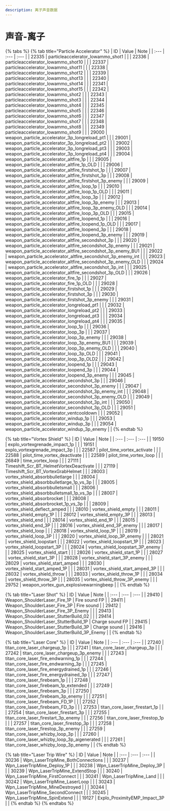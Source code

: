 ```yaml
---
description: 离子声音数据
---
```


# 声音-离子

{% tabs %}
{% tab title="Particle Accelerator" %}
| ID | Value | Note |
| :--- | :--- | :--- |
| 22335 | particleaccelerator\_lowammo\_shot1 |  |
| 22336 | particleaccelerator\_lowammo\_shot10 |  |
| 22337 | particleaccelerator\_lowammo\_shot11 |  |
| 22338 | particleaccelerator\_lowammo\_shot12 |  |
| 22339 | particleaccelerator\_lowammo\_shot13 |  |
| 22340 | particleaccelerator\_lowammo\_shot14 |  |
| 22341 | particleaccelerator\_lowammo\_shot15 |  |
| 22342 | particleaccelerator\_lowammo\_shot2 |  |
| 22343 | particleaccelerator\_lowammo\_shot3 |  |
| 22344 | particleaccelerator\_lowammo\_shot4 |  |
| 22345 | particleaccelerator\_lowammo\_shot5 |  |
| 22346 | particleaccelerator\_lowammo\_shot6 |  |
| 22347 | particleaccelerator\_lowammo\_shot7 |  |
| 22348 | particleaccelerator\_lowammo\_shot8 |  |
| 22349 | particleaccelerator\_lowammo\_shot9 |  |
| 29000 | weapon\_particle\_accelerator\_3p\_longreload\_pt1 |  |
| 29001 | weapon\_particle\_accelerator\_3p\_longreload\_pt2 |  |
| 29002 | weapon\_particle\_accelerator\_3p\_longreload\_pt3 |  |
| 29003 | weapon\_particle\_accelerator\_3p\_longreload\_pt4 |  |
| 29004 | weapon\_particle\_accelerator\_altfire\_1p |  |
| 29005 | weapon\_particle\_accelerator\_altfire\_1p\_OLD |  |
| 29006 | weapon\_particle\_accelerator\_altfire\_firstshot\_1p |  |
| 29007 | weapon\_particle\_accelerator\_altfire\_firstshot\_3p |  |
| 29008 | weapon\_particle\_accelerator\_altfire\_firstshot\_3p\_enemy |  |
| 29009 | weapon\_particle\_accelerator\_altfire\_loop\_1p |  |
| 29010 | weapon\_particle\_accelerator\_altfire\_loop\_1p\_OLD |  |
| 29011 | weapon\_particle\_accelerator\_altfire\_loop\_3p |  |
| 29012 | weapon\_particle\_accelerator\_altfire\_loop\_3p\_enemy |  |
| 29013 | weapon\_particle\_accelerator\_altfire\_loop\_3p\_enemy\_OLD |  |
| 29014 | weapon\_particle\_accelerator\_altfire\_loop\_3p\_OLD |  |
| 29015 | weapon\_particle\_accelerator\_altfire\_loopend\_1p |  |
| 29016 | weapon\_particle\_accelerator\_altfire\_loopend\_1p\_OLD |  |
| 29017 | weapon\_particle\_accelerator\_altfire\_loopend\_3p |  |
| 29018 | weapon\_particle\_accelerator\_altfire\_loopend\_3p\_enemy |  |
| 29019 | weapon\_particle\_accelerator\_altfire\_secondshot\_3p |  |
| 29020 | weapon\_particle\_accelerator\_altfire\_secondshot\_3p\_enemy |  |
| 29021 | weapon\_particle\_accelerator\_altfire\_secondshot\_3p\_enemy\_BU1 |  |
| 29022 | weapon\_particle\_accelerator\_altfire\_secondshot\_3p\_enemy\_int |  |
| 29023 | weapon\_particle\_accelerator\_altfire\_secondshot\_3p\_enemy\_OLD |  |
| 29024 | weapon\_particle\_accelerator\_altfire\_secondshot\_3p\_int |  |
| 29025 | weapon\_particle\_accelerator\_altfire\_secondshot\_3p\_OLD |  |
| 29026 | weapon\_particle\_accelerator\_fire\_1p |  |
| 29027 | weapon\_particle\_accelerator\_fire\_1p\_OLD |  |
| 29028 | weapon\_particle\_accelerator\_firstshot\_1p |  |
| 29029 | weapon\_particle\_accelerator\_firstshot\_3p |  |
| 29030 | weapon\_particle\_accelerator\_firstshot\_3p\_enemy |  |
| 29031 | weapon\_particle\_accelerator\_longreload\_pt1 |  |
| 29032 | weapon\_particle\_accelerator\_longreload\_pt2 |  |
| 29033 | weapon\_particle\_accelerator\_longreload\_pt3 |  |
| 29034 | weapon\_particle\_accelerator\_longreload\_pt4 |  |
| 29035 | weapon\_particle\_accelerator\_loop\_1p |  |
| 29036 | weapon\_particle\_accelerator\_loop\_3p |  |
| 29037 | weapon\_particle\_accelerator\_loop\_3p\_enemy |  |
| 29038 | weapon\_particle\_accelerator\_loop\_3p\_enemy\_BU1 |  |
| 29039 | weapon\_particle\_accelerator\_loop\_3p\_enemy\_OLD |  |
| 29040 | weapon\_particle\_accelerator\_loop\_3p\_OLD |  |
| 29041 | weapon\_particle\_accelerator\_loop\_3p\_OLD2 |  |
| 29042 | weapon\_particle\_accelerator\_loopend\_1p |  |
| 29043 | weapon\_particle\_accelerator\_loopend\_3p |  |
| 29044 | weapon\_particle\_accelerator\_loopend\_3p\_enemy |  |
| 29045 | weapon\_particle\_accelerator\_secondshot\_3p |  |
| 29046 | weapon\_particle\_accelerator\_secondshot\_3p\_enemy |  |
| 29047 | weapon\_particle\_accelerator\_secondshot\_3p\_enemy\_int |  |
| 29048 | weapon\_particle\_accelerator\_secondshot\_3p\_enemy\_OLD |  |
| 29049 | weapon\_particle\_accelerator\_secondshot\_3p\_int |  |
| 29050 | weapon\_particle\_accelerator\_secondshot\_3p\_OLD |  |
| 29051 | weapon\_particle\_accelerator\_ventcooldown |  |
| 29052 | weapon\_particle\_accelerator\_windup\_1p |  |
| 29053 | weapon\_particle\_accelerator\_windup\_3p |  |
| 29054 | weapon\_particle\_accelerator\_windup\_3p\_enemy |  |
{% endtab %}

{% tab title="Vortex Shield" %}
| ID | Value | Note |
| :--- | :--- | :--- |
| 19150 | explo\_vortexgrenade\_impact\_1p |  |
| 19151 | explo\_vortexgrenade\_impact\_3p |  |
| 22587 | pilot\_time\_vortex\_activate |  |
| 22588 | pilot\_time\_vortex\_deactivate |  |
| 22589 | pilot\_time\_vortex\_loop |  |
| 26849 | time\_vortex\_loop |  |
| 27111 | Timeshift\_Scr\_BT\_HelmetVortexDeactivate |  |
| 27119 | Timeshift\_Scr\_BT\_VortexGrabHelmet |  |
| 28003 | vortex\_shield\_absorbbulletlarge |  |
| 28004 | vortex\_shield\_absorbbulletlarge\_1p\_vs\_3p |  |
| 28005 | vortex\_shield\_absorbbulletsmall |  |
| 28006 | vortex\_shield\_absorbbulletsmall\_1p\_vs\_3p |  |
| 28007 | vortex\_shield\_absorbrocket |  |
| 28008 | vortex\_shield\_absorbrocket\_1p\_vs\_3p |  |
| 28009 | vortex\_shield\_deflect\_amped |  |
| 28010 | vortex\_shield\_empty |  |
| 28011 | vortex\_shield\_empty\_1P |  |
| 28012 | vortex\_shield\_empty\_3P |  |
| 28013 | vortex\_shield\_end |  |
| 28014 | vortex\_shield\_end\_1P |  |
| 28015 | vortex\_shield\_end\_3P |  |
| 28016 | vortex\_shield\_end\_3P\_enemy |  |
| 28017 | vortex\_shield\_loop |  |
| 28018 | vortex\_shield\_loop\_1P |  |
| 28019 | vortex\_shield\_loop\_3P |  |
| 28020 | vortex\_shield\_loop\_3P\_enemy |  |
| 28021 | vortex\_shield\_loopstart |  |
| 28022 | vortex\_shield\_loopstart\_1P |  |
| 28023 | vortex\_shield\_loopstart\_3P |  |
| 28024 | vortex\_shield\_loopstart\_3P\_enemy |  |
| 28025 | vortex\_shield\_start |  |
| 28026 | vortex\_shield\_start\_1P |  |
| 28027 | vortex\_shield\_start\_3P |  |
| 28028 | vortex\_shield\_start\_3P\_enemy |  |
| 28029 | vortex\_shield\_start\_amped |  |
| 28030 | vortex\_shield\_start\_amped\_1P |  |
| 28031 | vortex\_shield\_start\_amped\_3P |  |
| 28032 | vortex\_shield\_throw |  |
| 28033 | vortex\_shield\_throw\_1P |  |
| 28034 | vortex\_shield\_throw\_3P |  |
| 28035 | vortex\_shield\_throw\_3P\_enemy |  |
| 29752 | weapon\_vortex\_gun\_explosivewarningbeep |  |
{% endtab %}

{% tab title="Laser Shot" %}
| ID | Value | Note |
| :--- | :--- | :--- |
| 29410 | Weapon\_ShoulderLaser\_Fire\_1P | Fire sound FP |
| 29411 | Weapon\_ShoulderLaser\_Fire\_3P | Fire sound |
| 29412 | Weapon\_ShoulderLaser\_Fire\_3P\_Enemy |  |
| 29413 | Weapon\_ShoulderLaser\_StutterBuild\_02 |  |
| 29414 | Weapon\_ShoulderLaser\_StutterBuild\_1P | Charge sound FP |
| 29415 | Weapon\_ShoulderLaser\_StutterBuild\_3P | Charge sound |
| 29416 | Weapon\_ShoulderLaser\_StutterBuild\_3P\_Enemy |  |
{% endtab %}

{% tab title="Laser Core" %}
| ID | Value | Note |
| :--- | :--- | :--- |
| 27240 | titan\_core\_laser\_chargeup\_1p |  |
| 27241 | titan\_core\_laser\_chargeup\_3p |  |
| 27242 | titan\_core\_laser\_chargeup\_3p\_enemy |  |
| 27243 | titan\_core\_laser\_fire\_endwarning\_1p |  |
| 27244 | titan\_core\_laser\_fire\_endwarning\_3p |  |
| 27245 | titan\_core\_laser\_fire\_energydrained\_1p |  |
| 27246 | titan\_core\_laser\_fire\_energydrained\_3p |  |
| 27247 | titan\_core\_laser\_firebeam\_1p |  |
| 27248 | titan\_core\_laser\_firebeam\_1p\_extended |  |
| 27249 | titan\_core\_laser\_firebeam\_3p |  |
| 27250 | titan\_core\_laser\_firebeam\_3p\_enemy |  |
| 27251 | titan\_core\_laser\_firebeam\_FD\_1P |  |
| 27252 | titan\_core\_laser\_firebeam\_FD\_3p |  |
| 27253 | titan\_core\_laser\_firestart\_1p |  |
| 27254 | titan\_core\_laser\_firestart\_3p |  |
| 27255 | titan\_core\_laser\_firestart\_3p\_enemy |  |
| 27256 | titan\_core\_laser\_firestop\_1p |  |
| 27257 | titan\_core\_laser\_firestop\_3p |  |
| 27258 | titan\_core\_laser\_firestop\_3p\_enemy |  |
| 27259 | titan\_core\_laser\_whizby\_loop\_3p |  |
| 27260 | titan\_core\_laser\_whizby\_loop\_3p\_aigenerated |  |
| 27261 | titan\_core\_laser\_whizby\_loop\_3p\_enemy |  |
{% endtab %}

{% tab title="Laser Trip Wire" %}
| ID | Value | Note |
| :--- | :--- | :--- |
| 30236 | Wpn\_LaserTripMine\_BothConnections |  |
| 30237 | Wpn\_LaserTripMine\_Deploy\_1P |  |
| 30238 | Wpn\_LaserTripMine\_Deploy\_3P |  |
| 30239 | Wpn\_LaserTripMine\_ExtendStop |  |
| 30240 | Wpn\_LaserTripMine\_FirstConnect |  |
| 30241 | Wpn\_LaserTripMine\_Land |  |
| 30242 | Wpn\_LaserTripMine\_LaserLoop |  |
| 30243 | Wpn\_LaserTripMine\_MineDestroyed |  |
| 30244 | Wpn\_LaserTripMine\_SecondConnect |  |
| 30245 | Wpn\_LaserTripMine\_SpinExtend |  |
| 19127 | Explo\_ProximityEMP\_Impact\_3P |  |
{% endtab %}
{% endtabs %}

